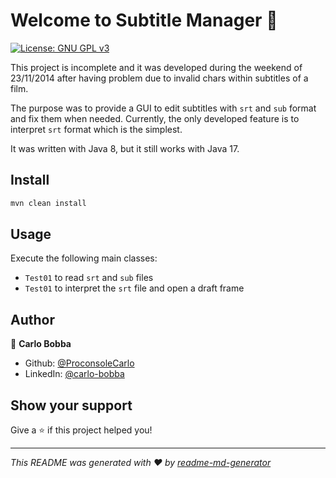 # Welcome to Subtitle Manager 👋

<a href="./LICENSE" target="_blank">
    <img alt="License: GNU GPL v3" src="https://img.shields.io/badge/License-GNU%20GPL%20v3-yellow.svg" />
</a>

This project is incomplete and it was developed during the weekend of 23/11/2014 after having problem due to invalid chars within subtitles of a film.

The purpose was to provide a GUI to edit subtitles with `srt` and `sub` format and fix them when needed.
Currently, the only developed feature is to interpret `srt` format which is the simplest.

It was written with Java 8, but it still works with Java 17.

## Install

```sh
mvn clean install
```

## Usage

Execute the following main classes:
- `Test01` to read `srt` and `sub` files
- `Test01` to interpret the `srt` file and open a draft frame

## Author

👤 **Carlo Bobba**

* Github: [@ProconsoleCarlo](https://github.com/ProconsoleCarlo)
* LinkedIn: [@carlo-bobba](https://linkedin.com/in/carlo-bobba)

## Show your support

Give a ⭐️ if this project helped you!

***
_This README was generated with ❤️ by [readme-md-generator](https://github.com/kefranabg/readme-md-generator)_